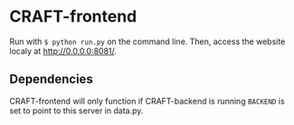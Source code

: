 # CRAFT-frontend

Run with `$ python run.py` on the command line. Then, access the website localy at http://0.0.0.0:8081/. 

## Dependencies
CRAFT-frontend will only function if CRAFT-backend is running `BACKEND` is set to point to this server in data.py. 